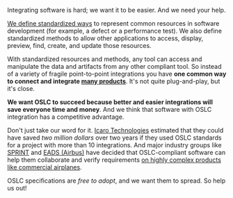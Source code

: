 Integrating software is hard; we want it to be easier. And we need your help.

[We define standardized ways](https://open-services.net/specifications/) to represent common resources in software development (for example, a defect or a performance test). We also define standardized methods to allow other applications to access, display, preview, find, create, and update those resources.

With standardized resources and methods, any tool can access and manipulate the data and artifacts from any other compliant tool. So instead of a variety of fragile point-to-point integrations you have **one common way to connect and integrate [many products](https://archive.open-services.net/software/)**. It's not quite plug-and-play, but it's close.

**We want OSLC to succeed because better and easier integrations will save everyone time and money**. And we think that software with OSLC integration has a competitive advantage.

Don't just take our word for it. [Icaro Technologies](https://archive.open-services.net/resources/presentations/reducing-system-integration-costs-with-oslc-and-data-federation/) estimated that they could have saved *two million dollars* over two years if they used OSLC standards for a project with more than 10 integrations. And major industry groups like [SPRINT](http://www.sprint-iot.eu/) and [EADS (Airbus)](https://www.airbus.com/en/what-we-do/protect) have decided that OSLC-compliant software can help them collaborate and verify requirements [on highly complex products like commercial airplanes](https://archive.open-services.net/resources/videos/concurrent-engineering-for-systems-based-on-oslc).

OSLC specifications are *free to adopt*, and we want them to spread. So help us out!
